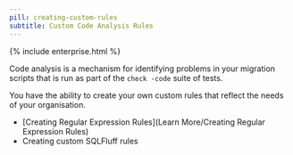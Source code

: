 ```yaml
---
pill: creating-custom-rules
subtitle: Custom Code Analysis Rules
---
```

{% include enterprise.html %}

Code analysis is a mechanism for identifying problems in your migration scripts that is run as part of the `check -code` suite of tests.

You have the ability to create your own custom rules that reflect the needs of your organisation.

* [Creating Regular Expression Rules](Learn More/Creating Regular Expression Rules)
* Creating custom SQLFluff rules